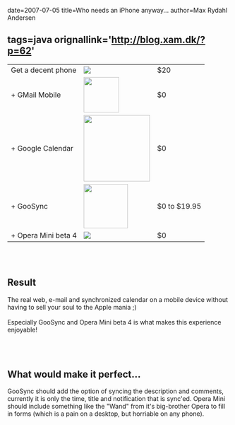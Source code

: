 date=2007-07-05
title=Who needs an iPhone anyway...
author=Max Rydahl Andersen

tags=java 
orignallink='http://blog.xam.dk/?p=62'
---
<div>
<table>
<tr>
<td>Get a decent phone</td>
<td><a href="http://www.goosync.com"><img src="http://www.goosync.com/images/Nokia/6282.jpg" data-proofer-ignore></a></td>
<td>$20</td>
</tr>
<tr>
<td>+ GMail Mobile</td> <td><a href="http://www.google.com/mobile"><img width="80" src="http://www.google.com/mobile/images/phone_gmail.gif" data-proofer-ignore></a></td>
<td>$0</td> </tr>
<tr>
<td>+ Google Calendar</td> <td><a href="http://calendar.google.com"><img width="150" src="http://www.google.com/calendar/images/calendar_sm2_en.gif" data-proofer-ignore></a></td>
<td>$0</td>
</tr>
<tr>
<td>+ GooSync</td>
<td><a href="http://www.goosync.com"><img width="100" src="http://www.goosync.com/images/GooglePhone.jpg" data-proofer-ignore></a></td>
<td>$0 to $19.95</td>
</tr>
<tr>
<td>+ Opera Mini beta 4</td>
<td><a href="http://www.operamini.com/beta"><img src="http://www.operamini.com/images/beta/02-x.gif" data-proofer-ignore></a></td>
<td>$0</td>
</tr>
</table>
<br><br><h2>Result</h2> 
The real web, e-mail and synchronized calendar on a mobile device without having to sell your soul to the Apple mania ;)
<br><br>
Especially GooSync and Opera Mini beta 4 is what makes this experience enjoyable!
<br><br><br><br><h2>What would make it perfect...</h2>
GooSync should add the option of syncing the description and comments, currently it is only the time, title and notification that is sync'ed.
Opera Mini should include something like the "Wand" from it's big-brother Opera to fill in forms (which is a pain on a desktop, but horriable on any phone).</div>
